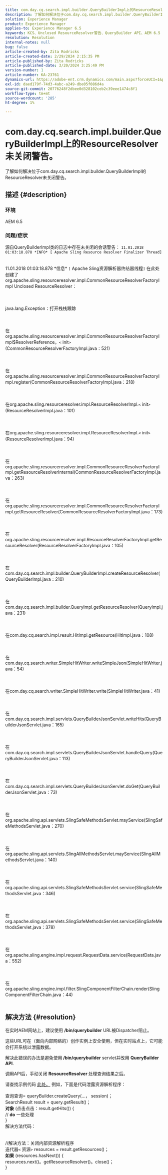 ```yaml
---
title: com.day.cq.search.impl.builder.QueryBuilderImpl上的ResourceResolver未关闭警告。
description: 了解如何解决位于com.day.cq.search.impl.builder.QueryBuilderImpl的ResourceResolver未关闭警告。
solution: Experience Manager
product: Experience Manager
applies-to: Experience Manager 6.5
keywords: KCS、Unclosed ResourceResolver警告、QueryBuilder API、AEM 6.5
resolution: Resolution
internal-notes: null
bug: false
article-created-by: Zita Rodricks
article-created-date: 2/29/2024 2:15:35 PM
article-published-by: Zita Rodricks
article-published-date: 3/20/2024 3:25:49 PM
version-number: 1
article-number: KA-23761
dynamics-url: https://adobe-ent.crm.dynamics.com/main.aspx?forceUCI=1&pagetype=entityrecord&etn=knowledgearticle&id=3cffbcfd-0cd7-ee11-9079-6045bd006ce9
exl-id: daed179f-74d3-4abc-a249-dbe05f086d4a
source-git-commit: 20776248f2dbee0d328102ceb2c39eee1474c8f1
workflow-type: tm+mt
source-wordcount: '285'
ht-degree: 1%

---
```


# com.day.cq.search.impl.builder.QueryBuilderImpl上的ResourceResolver未关闭警告。


了解如何解决位于com.day.cq.search.impl.builder.QueryBuilderImpl的ResourceResolver未关闭警告。

## 描述 {#description}


### 环境

AEM 6.5

### 问题/症状

源自QueryBuilderImpl类的日志中存在未关闭的会话警告： `11.01.2018 01:03:18.878 *INFO* [ Apache Sling Resource Resolver Finalizer Thread]`
<br><br><br>11.01.2018 01:03:18.878 \*信息\* `[` Apache Sling资源解析器终结器线程`]`  在此处创建了org.apache.sling.resourceresolver.impl.CommonResourceResolverFactoryImpl Unclosed ResourceResolver： <br><br><br><br>java.lang.Exception：打开栈栈跟踪<br><br><br><br>在org.apache.sling.resourceresolver.impl.CommonResourceResolverFactoryImpl$ResolverReference。`<` init`>` (CommonResourceResolverFactoryImpl.java：521)<br><br><br><br>在org.apache.sling.resourceresolver.impl.CommonResourceResolverFactoryImpl.register(CommonResourceResolverFactoryImpl.java：218)<br><br><br><br>在org.apache.sling.resourceresolver.impl.ResourceResolverImpl.`<` init`>` (ResourceResolverImpl.java：101)<br><br><br><br>在org.apache.sling.resourceresolver.impl.ResourceResolverImpl.`<` init`>` (ResourceResolverImpl.java：94)<br><br><br><br>在org.apache.sling.resourceresolver.impl.CommonResourceResolverFactoryImpl.getResourceResolverInternal(CommonResourceResolverFactoryImpl.java：263)<br><br><br><br>在org.apache.sling.resourceresolver.impl.CommonResourceResolverFactoryImpl.getResourceResolver(CommonResourceResolverFactoryImpl.java：173)<br><br><br><br>在org.apache.sling.resourceresolver.impl.ResourceResolverFactoryImpl.getResourceResolver(ResourceResolverFactoryImpl.java：105)<br><br><br><br>在com.day.cq.search.impl.builder.QueryBuilderImpl.createResourceResolver(QueryBuilderImpl.java：210)<br><br><br><br>在com.day.cq.search.impl.builder.QueryImpl.getResourceResolver(QueryImpl.java：231)<br><br><br><br>在com.day.cq.search.impl.result.HitImpl.getResource(HitImpl.java：108)<br><br><br><br>在com.day.cq.search.writer.SimpleHitWriter.writeSimpleJson(SimpleHitWriter.java：54)<br><br><br><br>在com.day.cq.search.writer.SimpleHitWriter.write(SimpleHitWriter.java：41)<br><br><br><br>在com.day.cq.search.impl.servlets.QueryBuilderJsonServlet.writeHits(QueryBuilderJsonServlet.java：165)<br><br><br><br>在com.day.cq.search.impl.servlets.QueryBuilderJsonServlet.handleQuery(QueryBuilderJsonServlet.java：113)<br><br><br><br>在com.day.cq.search.impl.servlets.QueryBuilderJsonServlet.doGet(QueryBuilderJsonServlet.java：73)<br><br><br><br>在org.apache.sling.api.servlets.SlingSafeMethodsServlet.mayService(SlingSafeMethodsServlet.java：270)<br><br><br><br>在org.apache.sling.api.servlets.SlingAllMethodsServlet.mayService(SlingAllMethodsServlet.java：140)<br><br><br><br>在org.apache.sling.api.servlets.SlingSafeMethodsServlet.service(SlingSafeMethodsServlet.java：346)<br><br><br><br>在org.apache.sling.api.servlets.SlingSafeMethodsServlet.service(SlingSafeMethodsServlet.java：378)<br><br><br><br>在org.apache.sling.engine.impl.request.RequestData.service(RequestData.java：552)<br><br><br><br>在org.apache.sling.engine.impl.filter.SlingComponentFilterChain.render(SlingComponentFilterChain.java：44)<br><br>

## 解决方法 {#resolution}


在实时AEM网站上，建议使用 <b>/bin/querybuilder</b> URL被Dispatcher阻止。

这些URL可在（面向内部网络的）创作实例上安全使用，但在实时站点上，它可能会打开系统以泄露数据。

解决此错误的办法是避免使用<b> /bin/querybuilder</b> servlet并改用 <b>QueryBuilder API</b>.

调用API后，手动关闭 <b>ResourceResolver </b>处理查询结果之后。

请查找示例代码 [此处。](https://github.com/Adobe-Consulting-Services/acs-aem-samples/blob/master/bundle/src/main/java/com/adobe/acs/samples/search/querybuilder/impl/SampleQueryBuilder.java#L195) 例如，下面是代码泄露资源解析程序：
<br> <br>查询查询= queryBuilder.createQuery(...， session)；<br>SearchResult result = query.getResult()；<br><b>对象</b> (点击点击：result.getHits()) {<br>// <b>do</b> 一些处理<br>}<br>
解决方法代码：
<br> <br> <br>//解决方法：关闭内部资源解析程序<br>迭代器`<` 资源`>`  resources = result.getResources()；<br><b>如果</b> (resources.hasNext()) {<br>resources.next()。getResourceResolver()。close()；<br>}
